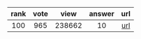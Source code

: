 
| rank | vote | view | answer | url |
|:-:|:-:|:-:|:-:|:-:|
|100|965|238662|10| [url](http://stackoverflow.com/questions/5466451/how-can-i-print-literal-curly-brace-characters-in-python-string-and-also-use-fo) |
